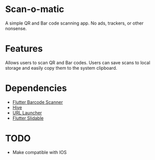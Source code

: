 # Scan-o-matic 

A simple QR and Bar code scanning app. No ads, trackers, or other nonsense.

# Features

Allows users to scan QR and Bar codes. Users can save scans to local storage and easily copy 
them to the system clipboard.

# Dependencies 

* [Flutter Barcode Scanner](https://pub.dev/packages/flutter_barcode_scanner)
* [Hive](https://pub.dev/packages/hive)
* [URL Launcher](https://pub.dev/packages/url_launcher)
* [Flutter Slidable](https://pub.dev/packages/flutter_slidable)

# TODO

* Make compatible with IOS